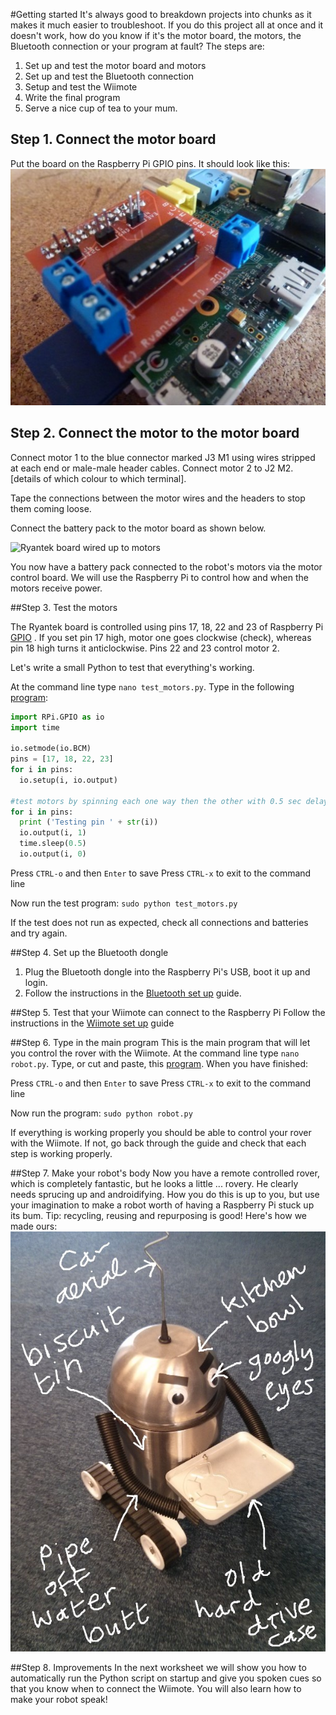 #Getting started
It's always good to breakdown projects into chunks as it makes it much easier to troubleshoot. If you do this project all at once and it doesn't work, how do you know if it's the motor board, the motors, the Bluetooth connection or your program at fault? The steps are:

1. Set up and test the motor board and motors
2. Set up and test the Bluetooth connection
3. Setup and test the Wiimote
3. Write the final program
4. Serve a nice cup of tea to your mum.
 
## Step 1. Connect the motor board
Put the board on the Raspberry Pi GPIO pins. It should look like this: ![Ryantek board connected to Raspberry Pi](images/ryantek.jpg)

## Step 2. Connect the motor to the motor board
Connect motor 1 to the blue connector marked J3 M1 using wires stripped at each end or male-male header cables. Connect motor 2 to J2 M2. [details of which colour to which terminal]. 

Tape the connections between the motor wires and the headers to stop them coming loose.

Connect the battery pack to the motor board as shown below.

![Ryantek board wired up to motors](images/ryantekconnect.jpg)

You now have a battery pack connected to the robot's motors via the motor control board. We will use the Raspberry Pi to control how and when the motors receive power. 

##Step 3. Test the motors

The Ryantek board is controlled using pins 17, 18, 22 and 23 of Raspberry Pi [GPIO] . If you set pin 17 high, motor one goes clockwise (check), whereas pin 18 high turns it anticlockwise. Pins 22 and 23 control motor 2.

Let's write a small Python  to test that everything's working. 

At the command line type `nano test_motors.py`. Type in the following [program](test.py):

```python
import RPi.GPIO as io
import time

io.setmode(io.BCM)
pins = [17, 18, 22, 23]
for i in pins:
  io.setup(i, io.output)

#test motors by spinning each one way then the other with 0.5 sec delay
for i in pins:
  print ('Testing pin ' + str(i))
  io.output(i, 1)
  time.sleep(0.5)
  io.output(i, 0)

``` 

Press `CTRL-o` and then `Enter` to save
Press `CTRL-x` to exit to the command line

Now run the test program: `sudo python test_motors.py`

If the test does not run as expected, check all connections and batteries and try again.

##Step 4. Set up the Bluetooth dongle

1. Plug the Bluetooth dongle into the Raspberry Pi's USB, boot it up and login.
2. Follow the instructions in the [Bluetooth set up] guide.

##Step 5. Test that your Wiimote can connect to the Raspberry Pi
Follow the instructions in the [Wiimote set up] guide

##Step 6. Type in the main program
This is the main program that will let you control the rover with the Wiimote. 
At the command line type `nano robot.py`. 
Type, or cut and paste, this [program](robot.py). When you have finished:

Press `CTRL-o` and then `Enter` to save
Press `CTRL-x` to exit to the command line

Now run the program: `sudo python robot.py`

If everything is working properly you should be able to control your rover with the Wiimote. If not, go back through the guide and check that each step is working properly.

##Step 7. Make your robot's body
Now you have a remote controlled rover, which is completely fantastic, but he looks a little ... rovery. He clearly needs sprucing up and androidifying. How you do this is up to you, but use your imagination to make a robot worth of having a Raspberry Pi stuck up its bum. Tip: recycling, reusing and repurposing is good! Here's how we made ours:
![photo of finished robot](images/robobutler.jpg)

##Step 8. Improvements
In the next worksheet we will show you how to automatically run the Python script on startup and give you spoken cues so that you know when to connect the Wiimote. You will also learn how to make your robot speak!

[GPIO]: http://www.raspberrypi.org/documentation/usage/gpio/README.md
[Bluetooth set up]: bluetooth-setup.md
[Wiimote set up]: wiimote-setup.md
